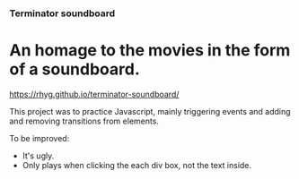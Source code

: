 ### Terminator soundboard

# An homage to the movies in the form of a soundboard.

https://rhyg.github.io/terminator-soundboard/

This project was to practice Javascript, mainly triggering events and adding and removing transitions from elements.

To be improved:
* It's ugly.
* Only plays when clicking the each div box, not the text inside.